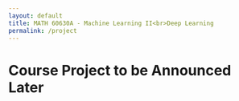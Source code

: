 ```yaml
---
layout: default
title: MATH 60630A - Machine Learning II<br>Deep Learning
permalink: /project
---
```


# Course Project to be Announced Later

[//]: # (The goal of the course project is to apply deep learning techniques learned in class &#40;it is fine if you use the techniques not introduced in class&#41; to solve real-world problems or develop new deep learning techniques. You are expected to work in teams and learn to collaborate with your teammates. Each group should make a poster in the final class and participate in the poster session to present your results and communicate with other teams. A report should also be submitted at the end of the course.)

[//]: # ()
[//]: # ([Full instructions]&#40;https://d1b10bmlvqabco.cloudfront.net/paste/jcs78pr599z90/b722915f191e5045b59e6fa9bafcff79733608fe163070e81045fbe78f60d30a/Instructions_on_Course_Projects_Deep_Learning.pdf&#41; can be downloaded here.)

[//]: # ([GCP tutorial]&#40;https://www.dropbox.com/s/jeezq3zkl1yfbak/GCP%20tutorial.pdf?dl=0&#41; can be found here.)

[//]: # ()
[//]: # ()
[//]: # (## Guidelines)

[//]: # ()
[//]: # (- The project proposal is a summary of your proposed research topic and study plan. It should include the background of the problem &#40;context and motivation&#41;, problem definition, and a plan on how you want to study it. The project proposal should be at most 2 pages.)

[//]: # ()
[//]: # (- The suggested poster size will be updated later. Some [examples of posters]&#40;https://postersession.ai/&#41; in conferences are available here.)

[//]: # ()
[//]: # (- The final report should give a comprehensive description of your projects. It should contain a section about the motivation and definition of your selected topics, a section summarizing the related work, a section on the techniques you used for solving the problem, an empirical section presenting your data sets and results with detailed analysis, and a conclusion section. The report should be at most 8 pages &#40;not including references&#41; using [the NeurIPS format]&#40;https://nips.cc/Conferences/2015/PaperInformation/StyleFiles&#41;.)

[//]: # (The final report should be submitted in pdf format.)

[//]: # ()
[//]: # ()
[//]: # (## Presentation)

[//]: # ()
[//]: # (- You will be using [Gather Town]&#40;http://www.gather.town/&#41; for your poster presentation.)

[//]: # ()
[//]: # (- We created a space [here]&#40;https://gather.town/i/7T4qhQuE&#41;, and you will upload your project poster &#40;in groups&#41;.)

[//]: # ()
[//]: # (- Here is a [PDF tutorial]&#40;https://www.dropbox.com/s/xq6xofcww1hn4oi/GatherTown%20Tutorial.pdf?dl=0&#41; and a 1-min [video tutorial]&#40;https://www.dropbox.com/s/62r79g7j8tzhvhu/GatherTown%20Tutorial.mov?dl=0&#41;.)

[//]: # ()
[//]: # ()
[//]: # ()
[//]: # (## Schedule)

[//]: # ()
[//]: # (- **Proposal due**: Feb. 28th)

[//]: # (- **Poster due**:)

[//]: # (    - J1: Apr. 8th)

[//]: # (    - J2: Apr. 16th)

[//]: # (- **Final report due**: Apr. 25th)

[//]: # (    - Note: 3 points will be deducted for late submission.)

[//]: # ()
[//]: # (## Groups for Course Projects)

[//]: # ()
[//]: # (The groups for course projects can be found at the Google sheet for [J1]&#40;https://docs.google.com/spreadsheets/d/1K3P8F2C3-vh0MSxoQ90IbeFY_gPegZ6_hM1So0p9UEU/edit?pli=1#gid=0&#41; and [J2]&#40;https://docs.google.com/spreadsheets/d/1SaZE6dXDCf_uZBDEK0TAdIAUdsdMbqnnWu8ujJzHwrk/edit#gid=0&#41;.)

[//]: # ()
[//]: # ()
[//]: # (<!----)

[//]: # (## List of References)

[//]: # ()
[//]: # (1. **Transformers for text classification**<br>)

[//]: # (  In class, we have learned several advanced deep learning models for NLP, such as the transformers. Recently, there are many studies trying to train transformers on large unlabeled text corpora. After that, those pre-trained models can be easily fine-tuned on specific tasks by using a small amount of labeled data. Such models &#40;e.g., BERT, XLNet&#41; have been proved to achieve state-of-the-art results on many NLP tasks. In this project, students are encouraged to run those models on a sentence classification task.)

[//]: # ()
[//]: # (2. **GNNs for heterogeneous graphs**<br>	)

[//]: # (  In class, we have learned several graph neural networks &#40;GNNs&#41;, which can effectively learn node representations on homogeneous graphs, where there is only a single type of edge. However, in many real-world graphs, multiple types of edges exist, and most existing GNNs cannot apply to such graphs. In this project, students are encouraged to design a GNN model which can deal with heterogeneous graphs.)

[//]: # ()
[//]: # (3. **Deep learning for recommender systems**<br>)

[//]: # (  In class, we have learned several deep learning models for recommender systems. In this project, students will focus on the simplest setting, i.e., implicit feedback, and they are encouraged to design and implement a deep learning model for implicit feedback. The movielens dataset will be used for evaluating their models.)

[//]: # ()
[//]: # (4. **Image generation**<br>	)

[//]: # (  In class, we have learned several deep generative models, which can be used for image generation. In this project, students are encouraged to implement one of these models, and run the model on an image dataset, such as MNIST and CIFAR-100.)

[//]: # (----->)